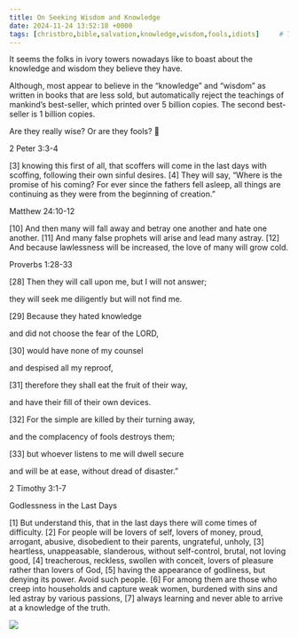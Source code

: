 ```yaml
---
title: On Seeking Wisdom and Knowledge
date: 2024-11-24 13:52:18 +0000
tags: [christbro,bible,salvation,knowledge,wisdom,fools,idiots]     # TAG names should always be lowercase
---
```


It seems the folks in ivory towers nowadays like to boast about the knowledge and wisdom they believe they have.

Although, most appear to believe in the “knowledge” and “wisdom” as written in books that are less sold, but automatically reject the teachings of mankind’s best-seller, which printed over 5 billion copies. The second best-seller is 1 billion copies.

Are they really wise? Or are they fools? 🤔

2 Peter 3:3-4

[3] knowing this first of all, that scoffers will come in the last days with scoffing, following their own sinful desires. [4] They will say, “Where is the promise of his coming? For ever since the fathers fell asleep, all things are continuing as they were from the beginning of creation.”

Matthew 24:10-12

[10] And then many will fall away and betray one another and hate one another. [11] And many false prophets will arise and lead many astray. [12] And because lawlessness will be increased, the love of many will grow cold.

Proverbs 1:28-33

[28] Then they will call upon me, but I will not answer;

they will seek me diligently but will not find me. 

[29] Because they hated knowledge

and did not choose the fear of the LORD, 

[30] would have none of my counsel

and despised all my reproof, 

[31] therefore they shall eat the fruit of their way,

and have their fill of their own devices. 

[32] For the simple are killed by their turning away,

and the complacency of fools destroys them; 

[33] but whoever listens to me will dwell secure

and will be at ease, without dread of disaster.”

2 Timothy 3:1-7

Godlessness in the Last Days

[1] But understand this, that in the last days there will come times of difficulty. [2] For people will be lovers of self, lovers of money, proud, arrogant, abusive, disobedient to their parents, ungrateful, unholy, [3] heartless, unappeasable, slanderous, without self-control, brutal, not loving good, [4] treacherous, reckless, swollen with conceit, lovers of pleasure rather than lovers of God, [5] having the appearance of godliness, but denying its power. Avoid such people. [6] For among them are those who creep into households and capture weak women, burdened with sins and led astray by various passions, [7] always learning and never able to arrive at a knowledge of the truth.

![](/188b66dd63035678e0abd5e418289546.jpeg)